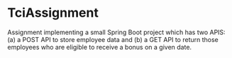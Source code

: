 # TciAssignment
Assignment implementing a small Spring Boot project which has two APIS: (a) a POST API to store employee data and (b) a GET API to return those employees who are eligible to receive a bonus on a given date. 
